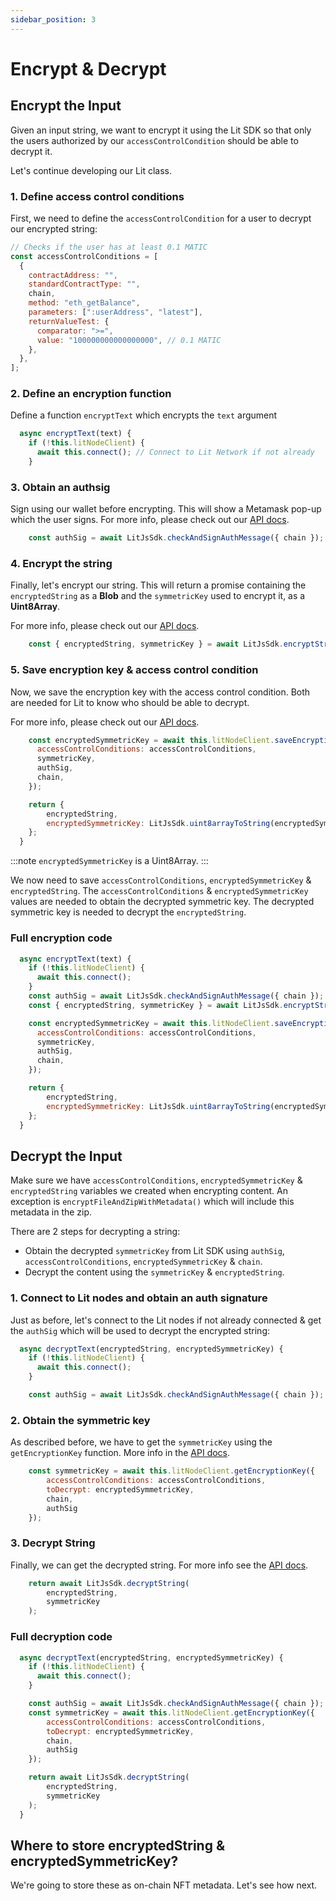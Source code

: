 ```yaml
---
sidebar_position: 3
---
```


# Encrypt & Decrypt

## Encrypt the Input

Given an input string, we want to encrypt it using the Lit SDK so that only the users authorized by our `accessControlCondition` should be able to decrypt it.

Let's continue developing our Lit class.

### 1. Define access control conditions
First, we need to define the `accessControlCondition` for a user to decrypt our encrypted string:
```js
// Checks if the user has at least 0.1 MATIC
const accessControlConditions = [
  {
    contractAddress: "",
    standardContractType: "",
    chain,
    method: "eth_getBalance",
    parameters: [":userAddress", "latest"],
    returnValueTest: {
      comparator: ">=",
      value: "100000000000000000", // 0.1 MATIC
    },
  },
];
```

### 2. Define an encryption function
Define a function `encryptText` which encrypts the `text` argument
```js
  async encryptText(text) {
    if (!this.litNodeClient) {
      await this.connect(); // Connect to Lit Network if not already
    }
```

### 3. Obtain an authsig
Sign using our wallet before encrypting. This will show a Metamask pop-up which the user signs. For more info, please check out our [API docs](https://lit-protocol.github.io/lit-js-sdk/api_docs_html/#checkandsignauthmessage).
```js
    const authSig = await LitJsSdk.checkAndSignAuthMessage({ chain });
```

### 4. Encrypt the string
Finally, let's encrypt our string. This will return a promise containing the `encryptedString` as a **Blob** and the `symmetricKey` used to encrypt it, as a **Uint8Array**.

For more info, please check out our [API docs](https://lit-protocol.github.io/lit-js-sdk/api_docs_html/#encryptstring).
```js
    const { encryptedString, symmetricKey } = await LitJsSdk.encryptString(text);
```

### 5. Save encryption key & access control condition
Now, we save the encryption key with the access control condition. Both are needed for Lit to know who should be able to decrypt.

For more info, please check out our [API docs](https://lit-protocol.github.io/lit-js-sdk/api_docs_html/#litnodeclient).
```js
    const encryptedSymmetricKey = await this.litNodeClient.saveEncryptionKey({
      accessControlConditions: accessControlConditions,
      symmetricKey,
      authSig,
      chain,
    });

    return {
        encryptedString,
        encryptedSymmetricKey: LitJsSdk.uint8arrayToString(encryptedSymmetricKey, "base16")
    };
  }
```

:::note `encryptedSymmetricKey` is a Uint8Array.
:::

We now need to save `accessControlConditions`, `encryptedSymmetricKey` & `encryptedString`. The `accessControlConditions` & `encryptedSymmetricKey` values are needed to obtain the decrypted symmetric key. The decrypted symmetric key is needed to decrypt the `encryptedString`.

### Full encryption code

```js
  async encryptText(text) {
    if (!this.litNodeClient) {
      await this.connect();
    }
    const authSig = await LitJsSdk.checkAndSignAuthMessage({ chain });
    const { encryptedString, symmetricKey } = await LitJsSdk.encryptString(text);

    const encryptedSymmetricKey = await this.litNodeClient.saveEncryptionKey({
      accessControlConditions: accessControlConditions,
      symmetricKey,
      authSig,
      chain,
    });

    return {
        encryptedString,
        encryptedSymmetricKey: LitJsSdk.uint8arrayToString(encryptedSymmetricKey, "base16")
    };
  }
```

## Decrypt the Input
Make sure we have `accessControlConditions`, `encryptedSymmetricKey` & `encryptedString` variables we created when encrypting content. An exception is `encryptFileAndZipWithMetadata()` which will include this metadata in the zip.

There are 2 steps for decrypting a string:

* Obtain the decrypted `symmetricKey` from Lit SDK using `authSig`, `accessControlConditions`, `encryptedSymmetricKey` & `chain`.
* Decrypt the content using the `symmetricKey` & `encryptedString`.

### 1. Connect to Lit nodes and obtain an auth signature
Just as before, let's connect to the Lit nodes if not already connected & get the `authSig` which will be used to decrypt the encrypted string:
```js
  async decryptText(encryptedString, encryptedSymmetricKey) {
    if (!this.litNodeClient) {
      await this.connect();
    }

    const authSig = await LitJsSdk.checkAndSignAuthMessage({ chain });
```

### 2. Obtain the symmetric key
As described before, we have to get the `symmetricKey` using the `getEncryptionKey` function. More info in the [API docs](https://lit-protocol.github.io/lit-js-sdk/api_docs_html/#litnodeclient).
```js
    const symmetricKey = await this.litNodeClient.getEncryptionKey({
        accessControlConditions: accessControlConditions,
        toDecrypt: encryptedSymmetricKey,
        chain,
        authSig
    });
```

### 3. Decrypt String
Finally, we can get the decrypted string. For more info see the [API docs](https://lit-protocol.github.io/lit-js-sdk/api_docs_html/#decryptstring).
```js
    return await LitJsSdk.decryptString(
        encryptedString,
        symmetricKey
    );
```

### Full decryption code

```js
  async decryptText(encryptedString, encryptedSymmetricKey) {
    if (!this.litNodeClient) {
      await this.connect();
    }

    const authSig = await LitJsSdk.checkAndSignAuthMessage({ chain });
    const symmetricKey = await this.litNodeClient.getEncryptionKey({
        accessControlConditions: accessControlConditions,
        toDecrypt: encryptedSymmetricKey,
        chain,
        authSig
    });

    return await LitJsSdk.decryptString(
        encryptedString,
        symmetricKey
    );
  }
```

## Where to store encryptedString & encryptedSymmetricKey?

We're going to store these as on-chain NFT metadata. Let's see how next.
